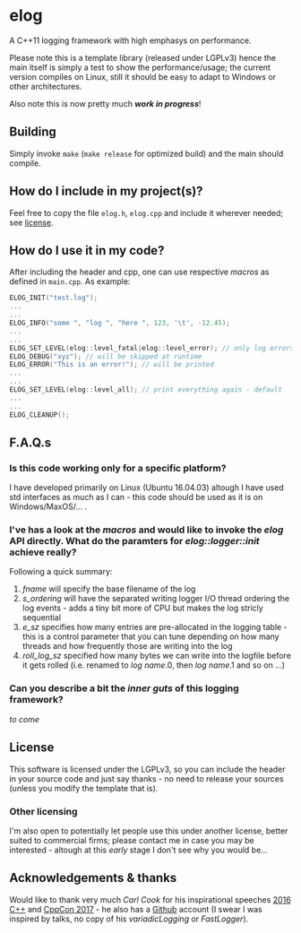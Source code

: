 # elog
A C++11 logging framework with high emphasys on performance.

Please note this is a template library (released under LGPLv3) hence the main itself is simply a test to show the performance/usage; the current version compiles on Linux, still it should be easy to adapt to Windows or other architectures.

Also note this is now pretty much ***work in progress***!

## Building
Simply invoke `make` (`make release` for optimized build) and the main should compile.

## How do I include in my project(s)?
Feel free to copy the file `elog.h`, `elog.cpp` and include it wherever needed; see [license](#license).

## How do I use it in my code?
After including the header and cpp, one can use respective *macros* as defined in `main.cpp`. As example:
``` c++
ELOG_INIT("test.log");
...
...
ELOG_INFO("some ", "log ", "here ", 123, '\t', -12.45);
...
...
ELOG_SET_LEVEL(elog::level_fatal|elog::level_error); // only log errors and fatal events
ELOG_DEBUG("xyz"); // will be skipped at runtime
ELOG_ERROR("This is an error!"); // will be printed
...
...
ELOG_SET_LEVEL(elog::level_all); // print everything again - default
...
...
ELOG_CLEANUP();
```

## F.A.Q.s

### Is this code working only for a specific platform?
I have developed primarily on Linux (Ubuntu 16.04.03) altough I have used std interfaces as much as I can - this code should be used as it is on Windows/MaxOS/... .

### I've has a look at the _macros_ and would like to invoke the *elog* API directly. What do the paramters for *elog::logger::init* achieve really?
Following a quick summary:
1. *fname* will specify the base filename of the log
2. *s_ordering* will have the separated writing logger I/O thread ordering the log events - adds a tiny bit more of CPU but makes the log stricly sequential
3. *e_sz* specifies how many entries are pre-allocated in the logging table - this is a control parameter that you can tune depending on how many threads and how frequently those are writing into the log
4. *roll_log_sz* specified how many bytes we can write into the logfile before it gets rolled (i.e. renamed to *log name*.0, then *log name*.1 and so on ...)

### Can you describe a bit the *inner guts* of this logging framework?
*to come*

## License
This software is licensed under the LGPLv3, so you can include the header in your source code and just say thanks - no need to release your sources (unless you modify the template that is).

### Other licensing
I'm also open to potentially let people use this under another license, better suited to commercial firms; please contact me in case you may be interested - altough at this *early* stage I don't see why you would be...

## Acknowledgements & thanks
Would like to thank very much *Carl Cook* for his inspirational speeches [2016 C++](https://www.youtube.com/watch?v=ulOLGX3HNCI) and [CppCon 2017](https://www.youtube.com/watch?v=NH1Tta7purM) - he also has a [Github](https://github.com/carlcook) account (I swear I was inspired by talks, no copy of his *variadicLogging* or *FastLogger*).

